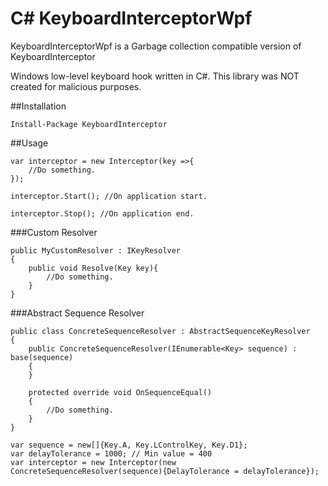 # C# KeyboardInterceptorWpf

KeyboardInterceptorWpf is a Garbage collection compatible version of KeyboardInterceptor

Windows low-level keyboard hook written in C#. This library was NOT created for malicious purposes.

##Installation
```
Install-Package KeyboardInterceptor
```

##Usage
```
var interceptor = new Interceptor(key =>{
	//Do something.
});

interceptor.Start(); //On application start.

interceptor.Stop(); //On application end.
```

###Custom Resolver
```
public MyCustomResolver : IKeyResolver
{
	public void Resolve(Key key){
		//Do something.
	}
}
```

###Abstract Sequence Resolver
```
public class ConcreteSequenceResolver : AbstractSequenceKeyResolver
{
    public ConcreteSequenceResolver(IEnumerable<Key> sequence) : base(sequence)
    {
    }

    protected override void OnSequenceEqual()
    {
        //Do something.
    }
}

var sequence = new[]{Key.A, Key.LControlKey, Key.D1};
var delayTolerance = 1000; // Min value = 400
var interceptor = new Interceptor(new ConcreteSequenceResolver(sequence){DelayTolerance = delayTolerance});
```

